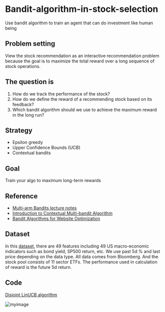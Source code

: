 # Bandit-algorithm-in-stock-selection
Use bandit algorithm to train an agent that can do investment like human being

## Problem setting
View the stock recommendation as an interactive recommendation problem because the goal is to maximize the total reward over a long sequence of stock operations.

## The question is
1. How do we track the performance of the stock?
2. How do we define the reward of a recommending stock based on its feedback?
3. Which bandit algorithm should we use to achieve the maximum reward in the long run?

## Strategy
- Epsilon greedy
- Upper Confidence Bounds (UCB)
- Contextual bandits

## Goal
Train your algo to maximum long-term rewards

## Reference
- 	[Multi-arm Bandits lecture notes](https://github.com/Alice-Huang-Xin/Bandit-algorithm-in-stock-selection/blob/main/Multi-arm%20Bandits.pptx)
- 	[Introduction to Contextual Multi-bandit Algorithm](https://github.com/Alice-Huang-Xin/Bandit-algorithm-in-stock-selection/blob/main/Introduction%20to%20Contextual%20Multi-bandit%20Algorithm.pdf)
- 	[Bandit Algorithms for Website Optimization](https://github.com/Alice-Huang-Xin/Bandit-algorithm-in-stock-selection/blob/main/Bandit%20Algorithms%20for%20Website%20Optimization%20%5BWhite%202013-01-03%5D.pdf)

## Dataset
In this [dataset](https://github.com/Alice-Huang-Xin/Bandit-algorithm-in-stock-selection/blob/main/11%20ETF%20and%20feature%20dataset.xlsx), there are 49 features including 49 US macro-economic indicators such as bond yield, SP500 return, etc. We use past 5d % and last price depending on the data type. All data comes from Bloomberg. And the stock pool consists of 11 sector ETFs. The performance used in calculation of reward is the future 5d return.

## Code
[Disjoint LinUCB algorithm](https://github.com/Alice-Huang-Xin/Bandit-algorithm-in-stock-selection/blob/main/Disjoint%20LinUCB.ipynb)

![myimage](file:///Users/xinhuang/Desktop/1.png)
